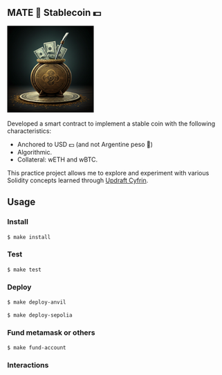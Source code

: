 ## MATE 🧉 Stablecoin 💵

<img src="./mate-stable-coin-img.png" alt="MATE Stablecoin" width="200"/>

Developed a smart contract to implement a stable coin with the following characteristics:
- Anchored to USD 💵 (and not Argentine peso 🧉)
- Algorithmic.
- Collateral: wETH and wBTC.

This practice project allows me to explore and experiment with various Solidity concepts learned through [Updraft Cyfrin](https://updraft.cyfrin.io/courses).

## Usage

### Install

```shell
$ make install
```

### Test

```shell
$ make test
```

### Deploy

```shell
$ make deploy-anvil
```

```shell
$ make deploy-sepolia
```

### Fund metamask or others

```shell
$ make fund-account
```

### Interactions
